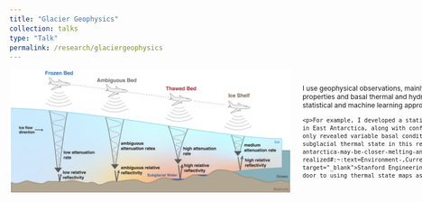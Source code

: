 ```yaml
---
title: "Glacier Geophysics"
collection: talks
type: "Talk"
permalink: /research/glaciergeophysics
---
```


<div style="display: flex; align-items: center; justify-content: space-between; margin-top: 1em;">

  <!-- Left side: Figure -->
  <div style="flex-shrink: 0; display: flex; align-items: center; justify-content: flex-start; padding-right: 20px;">
    <img src="/images/radar.png" alt="Radar sounding schematic" style="width: 500px;">
  </div>

  <!-- Right side: Title + Text -->
  <div style="flex: 1; padding-right: 20px; font-size: 0.85em;">
    <p>I use geophysical observations, mainly radar sounding, to reveal the physical state of ice sheets from surface to bed. Radar data can capture variations in ice properties and basal thermal and hydrologic conditions, yet quantitative analyses remain uncommon. My work advances these capabilities by applying statistical and machine learning approaches to extract robust physical insight from radar echoes.</p>

    <p>For example, I developed a statistical framework to classify frozen and thawed bed conditions beneath the outflow of the Wilkes Subglacial Basin in East Antarctica, along with confidence estimates for each classification. <a href="/publications/#publication-2024-Dawson">This analysis</a> not only revealed variable basal conditions in a region critical to East Antarctica's stability but also marked the first radar-based assessment of subglacial thermal state in this region. These findings were covered in <a href="https://engineering.stanford.edu/news/currently-stable-parts-east-antarctica-may-be-closer-melting-anyone-realized#:~:text=Environment-,Currently%20stable%20parts%20of%20East%20Antarctica%20may%20be%20closer%20to,in%20the%20Wilkes%20Subglacial%20Basin." target="_blank">Stanford Engineering News</a>. By turning radar observations into physically interpretable classifications, this work opens the door to using thermal state maps as direct constraints in ice sheet models.</p>
  </div>

</div>


